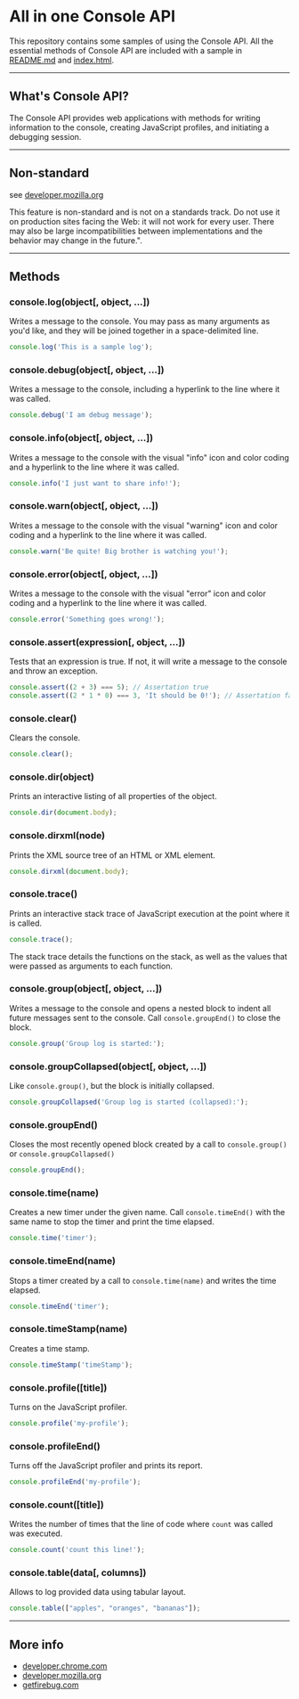 # All in one Console API
This repository contains some samples of using the Console API. All the essential methods of Console API are included with a sample in [README.md](README.md) and [index.html](index.html).

----

## What's Console API?

The Console API provides web applications with methods for writing information to the console, creating JavaScript profiles, and initiating a debugging session.

----

## Non-standard
see [developer.mozilla.org](https://developer.mozilla.org/en-US/docs/Web/API/Console)

>
This feature is non-standard and is not on a standards track. Do not use it on production sites facing the Web: it will not work for every user. There may also be large incompatibilities between implementations and the behavior may change in the future.".

----

## Methods

### console.log(object[, object, ...])
Writes a message to the console. You may pass as many arguments as you'd like, and they will be joined together in a space-delimited line.

```javascript
console.log('This is a sample log');
```


### console.debug(object[, object, ...])
Writes a message to the console, including a hyperlink to the line where it was called.

```javascript
console.debug('I am debug message');
```

### console.info(object[, object, ...])
Writes a message to the console with the visual "info" icon and color coding and a hyperlink to the line where it was called.

```javascript
console.info('I just want to share info!');
```

### console.warn(object[, object, ...])
Writes a message to the console with the visual "warning" icon and color coding and a hyperlink to the line where it was called.

```javascript
console.warn('Be quite! Big brother is watching you!');
```

### console.error(object[, object, ...])
Writes a message to the console with the visual "error" icon and color coding and a hyperlink to the line where it was called.

```javascript
console.error('Something goes wrong!');
```

### console.assert(expression[, object, ...])
Tests that an expression is true.  If not, it will write a message to the console and throw an exception.

```javascript
console.assert((2 + 3) === 5); // Assertation true
console.assert((2 * 1 * 0) === 3, 'It should be 0!'); // Assertation faild
```

### console.clear()
Clears the console.

```javascript
console.clear();
```

### console.dir(object)
Prints an interactive listing of all properties of the object.

```javascript
console.dir(document.body);
```


### console.dirxml(node)
Prints the XML source tree of an HTML or XML element.

```javascript
console.dirxml(document.body);
```

### console.trace()
Prints an interactive stack trace of JavaScript execution at the point where it is called.

```javascript
console.trace();
```

The stack trace details the functions on the stack, as well as the values that were passed as arguments to each function.

### console.group(object[, object, ...])
Writes a message to the console and opens a nested block to indent all future messages sent to the console. Call `console.groupEnd()` to close the block.

```javascript
console.group('Group log is started:');
```

### console.groupCollapsed(object[, object, ...])
Like `console.group()`, but the block is initially collapsed.

```javascript
console.groupCollapsed('Group log is started (collapsed):');
```

### console.groupEnd()
Closes the most recently opened block created by a call to `console.group()` or `console.groupCollapsed()`

```javascript
console.groupEnd();
```

### console.time(name)
Creates a new timer under the given name. Call `console.timeEnd()` with the same name to stop the timer and print the time elapsed.

```javascript
console.time('timer');
```

### console.timeEnd(name)
Stops a timer created by a call to `console.time(name)` and writes the time elapsed.

```javascript
console.timeEnd('timer');
```

### console.timeStamp(name)
Creates a time stamp.

```javascript
console.timeStamp('timeStamp');
```

### console.profile([title])
Turns on the JavaScript profiler.

```javascript
console.profile('my-profile');
```

### console.profileEnd()
Turns off the JavaScript profiler and prints its report.

```javascript
console.profileEnd('my-profile');
```

### console.count([title])
Writes the number of times that the line of code where `count` was called was executed.

```javascript
console.count('count this line!');
```

### console.table(data[, columns])
Allows to log provided data using tabular layout.

```javascript
console.table(["apples", "oranges", "bananas"]);
```

----

## More info
* [developer.chrome.com](https://developer.chrome.com/devtools/docs/console-api)
* [developer.mozilla.org](https://developer.mozilla.org/en-US/docs/Web/API/Console)
* [getfirebug.com](https://getfirebug.com/wiki/index.php/Console_API)
